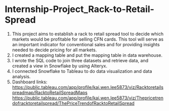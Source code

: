 # Internship-Project_Rack-to-Retail-Spread
1. This project aims to establish a rack to retail spread tool to decide which markets would be profitable for selling CFN cards. This tool will serve as an important indicator for conventional sales and for providing insights needed to decide pricing for all markets.
2. I created a mapping table and put the mapping table in data warehouse.
3. I wrote the SQL code to join three datasets and retrieve data, and created a view in Snowflake by using Alteryx.
4. I connected Snowflake to Tableau to do data visualization and data analysis.
5. Dashboard links:
https://public.tableau.com/app/profile/kai.wen.lee5873/viz/Racktoretailspreadmap/RacktoRetailSpreadMaps
https://public.tableau.com/app/profile/kai.wen.lee5873/viz/Thepricetrendofracktoretailspread/ThePriceTrendofRacktoRetailSpread
